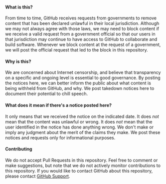 #### What is this?
From time to time, GitHub receives requests from governments to remove content that has been declared unlawful in their local jurisdiction. Although we may not always agree with those laws, we may need to block content if we receive a valid request from a government official so that our users in that jurisdiction may continue to have access to GitHub to collaborate and build software. Whenever we block content at the request of a government, we will post the official request that led to the block in this repository. 

#### Why is this?
We are concerned about Internet censorship, and believe that transparency on a specific and ongoing level is essential to good governance. By posting the notices here, we can better inform the public about what content is being withheld from GitHub, and why. We post takedown notices here to document their potential to chill speech.

#### What does it mean if there's a notice posted here?
It only means that we received the notice on the indicated date.  It does *not* mean that the content was unlawful or wrong. It does *not* mean that the user identified in the notice has done anything wrong. We don't make or imply any judgment about the merit of the claims they make. We post these notices and requests only for informational purposes.

#### Contributing
We do not accept Pull Requests in this repository. Feel free to comment or make suggestions, but note that we do not actively monitor contributions to this repository. If you would like to contact GitHub about this repository, please contact [GitHub Support](https://github.com/contact/).
